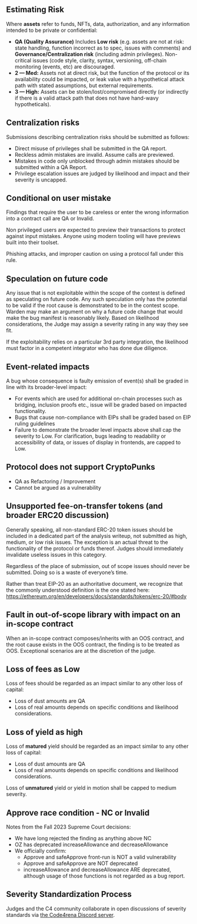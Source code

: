 ## Estimating Risk

Where **assets** refer to funds, NFTs, data, authorization, and any information intended to be private or confidential:

* **QA (Quality Assurance)** Includes **Low risk** (e.g. assets are not at risk: state handling, function incorrect as to spec, issues with comments) and **Governance/Centralization risk** (including admin privileges). Non-critical issues (code style, clarity, syntax, versioning, off-chain monitoring (events, etc) are discouraged.
* **2 — Med:** Assets not at direct risk, but the function of the protocol or its availability could be impacted, or leak value with a hypothetical attack path with stated assumptions, but external requirements.
* **3 — High:** Assets can be stolen/lost/compromised directly (or indirectly if there is a valid attack path that does not have hand-wavy hypotheticals).

## Centralization risks

Submissions describing centralization risks should be submitted as follows:

- Direct misuse of privileges shall be submitted in the QA report.
- Reckless admin mistakes are invalid. Assume calls are previewed.
- Mistakes in code only unblocked through admin mistakes should be submitted within a QA Report.
- Privilege escalation issues are judged by likelihood and impact and their severity is uncapped.

## Conditional on user mistake

Findings that require the user to be careless or enter the wrong information into a contract call are QA or Invalid. 

Non privileged users are expected to preview their transactions to protect against input mistakes. Anyone using modern tooling will have previews built into their toolset.

Phishing attacks, and improper caution on using a protocol fall under this rule.

## Speculation on future code

Any issue that is not exploitable within the scope of the contest is defined as speculating on future code. Any such speculation only has the potential to be valid if the root cause is demonstrated to be in the contest scope. Warden may make an argument on why a future code change that would make the bug manifest is reasonably likely. Based on likelihood considerations, the Judge may assign a severity rating in any way they see fit.

If the exploitability relies on a particular 3rd party integration, the likelihood must factor in a competent integrator who has done due diligence.

## Event-related impacts

A bug whose consequence is faulty emission of event(s) shall be graded in line with its broader-level impact:
- For events which are used for additional on-chain processes such as bridging, inclusion proofs etc., issue will be graded based on impacted functionality.
- Bugs that cause non-compliance with EIPs shall be graded based on EIP ruling guidelines
- Failure to demonstrate the broader level impacts above shall cap the severity to Low. For clarification, bugs leading to readability or accessibility of data, or issues of display in frontends, are capped to Low.

## Protocol does not support CryptoPunks

- QA as Refactoring / Improvement
- Cannot be argued as a vulnerability

## Unsupported fee-on-transfer tokens (and broader ERC20 discussion)

Generally speaking, all non-standard ERC-20 token issues should be included in a dedicated part of the analysis writeup, not submitted as high, medium, or low risk issues. The exception is an actual threat to the functionality of the protocol or funds thereof. Judges should immediately invalidate useless issues in this category.

Regardless of the place of submission, out of scope issues should never be submitted. Doing so  is a waste of everyone’s time.

Rather than treat EIP-20 as an authoritative document, we recognize that the commonly understood definition is the one stated here: https://ethereum.org/en/developers/docs/standards/tokens/erc-20/#body

## Fault in out-of-scope library with impact on an in-scope contract

When an in-scope contract composes/inherits with an OOS contract, and the root cause exists in the OOS contract, the finding is to be treated as OOS. Exceptional scenarios are at the discretion of the judge.

## Loss of fees as Low

Loss of fees should be regarded as an impact similar to any other loss of capital:
- Loss of dust amounts are QA
- Loss of real amounts depends on specific conditions and likelihood considerations.

## Loss of yield as high

Loss of **matured** yield should be regarded as an impact similar to any other loss of capital:
- Loss of dust amounts are QA
- Loss of real amounts depends on specific conditions and likelihood considerations.

Loss of **unmatured** yield or yield in motion shall be capped to medium severity.

## Approve race condition - NC or Invalid
Notes from the Fall 2023 Supreme Court decisions: 
- We have long rejected the finding as anything above NC
- OZ has deprecated increaseAllowance and decreaseAllowance
- We officially confirm:
  - Approve and safeApprove front-run is NOT a valid vulnerability
  - Approve and safeApprove are NOT deprecated
  - increaseAllowance and decreaseAllowance ARE deprecated, although usage of those functions
  is not regarded as a bug report.

## Severity Standardization Process

Judges and the C4 community collaborate in open discussions of severity standards via [the Code4rena Discord server](https://discord.gg/code4rena).